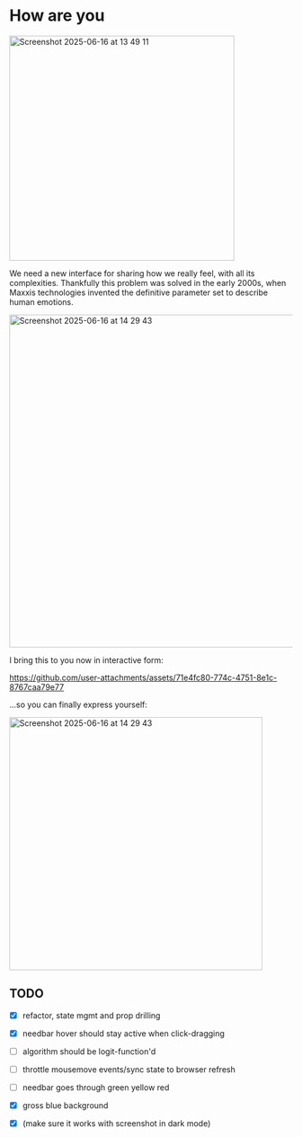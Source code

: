 # How are you

<img width="400" alt="Screenshot 2025-06-16 at 13 49 11" src="https://github.com/user-attachments/assets/b94582ea-a979-4b59-a7a8-d43c1156fc93" />

We need a new interface for sharing how we really feel, with all its complexities. Thankfully this problem was solved in the early 2000s, when Maxxis technologies invented the definitive parameter set to describe human emotions.

<img width="592" alt="Screenshot 2025-06-16 at 14 29 43" src="https://github.com/user-attachments/assets/b7124c62-8aa0-4dd5-9f0b-fc7c755cc02e" />

I bring this to you now in interactive form:

https://github.com/user-attachments/assets/71e4fc80-774c-4751-8e1c-8767caa79e77

...so you can finally express yourself:

<img width="450" alt="Screenshot 2025-06-16 at 14 29 43" src="https://github.com/user-attachments/assets/2e028b9c-d603-4127-a062-772fe99f132d" />


## TODO

- [x] refactor, state mgmt and prop drilling
- [x] needbar hover should stay active when click-dragging
- [ ] algorithm should be logit-function'd
- [ ] throttle mousemove events/sync state to browser refresh
- [ ] needbar goes through green yellow red
- [x] gross blue background
- [x] (make sure it works with screenshot in dark mode)




